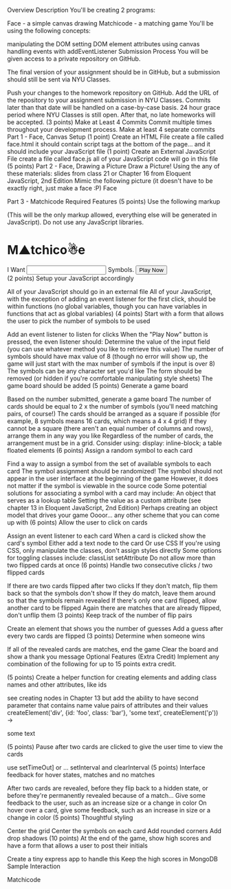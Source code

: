 Overview
Description
You'll be creating 2 programs:

Face - a simple canvas drawing
Matchicode - a matching game
You'll be using the following concepts:

manipulating the DOM
setting DOM element attributes
using canvas
handling events with addEventListener
Submission Process
You will be given access to a private repository on GitHub.

The final version of your assignment should be in GitHub, but a submission should still be sent via NYU Classes.

Push your changes to the homework repository on GitHub.
Add the URL of the repository to your assignment submission in NYU Classes.
Commits later than that date will be handled on a case-by-case basis.
24 hour grace period where NYU Classes is still open.
After that, no late homeworks will be accepted.
(3 points) Make at Least 4 Commits
Commit multiple times throughout your development process.
Make at least 4 separate commits
Part 1 - Face, Canvas Setup
(1 point) Create an HTML File
create a file called face.html
it should contain script tags at the bottom of the page… and it should include your JavaScript file
(1 point) Create an External JavaScript File
create a file called face.js
all of your JavaScript code will go in this file
(5 points) Part 2 - Face, Drawing a Picture
Draw a Picture!
Using the any of these materials:
slides from class 21
or Chapter 16 from Eloquent JavaScript, 2nd Edition
Mimic the following picture (it doesn't have to be exactly right, just make a face :P)
Face

Part 3 - Matchicode
Required Features
(5 points) Use the following markup

(This will be the only markup allowed, everything else will be generated in JavaScript).
Do not use any JavaScript libraries.
<h1> M▲tchico☃e</h1>
<div id="game">
		<div id="startForm">
			I Want <input type="number" id="numSymbols"> Symbols.
			<button id='startButton'>Play Now</button>
		</div>
</div>
<script src="javascripts/game.js"></script>
(2 points) Setup your JavaScript accordingly

All of your JavaScript should go in an external file
All of your JavaScript, with the exception of adding an event listener for the first click, should be within functions (no global variables, though you can have variables in functions that act as global variables)
(4 points) Start with a form that allows the user to pick the number of symbols to be used

Add an event listener to listen for clicks
When the "Play Now" button is pressed, the even listener should:
Determine the value of the input field (you can use whatever method you like to retrieve this value)
The number of symbols should have max value of 8 (though no error will show up, the game will just start with the max number of symbols if the input is over 8)
The symbols can be any character set you'd like
The form should be removed (or hidden if you're comfortable manipulating style sheets)
The game board should be added
(5 points) Generate a game board

Based on the number submitted, generate a game board
The number of cards should be equal to 2 x the number of symbols (you'll need matching pairs, of course!)
The cards should be arranged as a square if possible (for example, 8 symbols means 16 cards, which means a 4 x 4 grid)
If they cannot be a square (there aren't an equal number of columns and rows), arrange them in any way you like
Regardless of the number of cards, the arrangement must be in a grid. Consider using:
display: inline-block;
a table
floated elements
(6 points) Assign a random symbol to each card

Find a way to assign a symbol from the set of available symbols to each card
The symbol assignment should be randomized!
The symbol should not appear in the user interface at the beginning of the game
However, it does not matter if the symbol is viewable in the source code
Some potential solutions for associating a symbol with a card may include:
An object that serves as a lookup table
Setting the value as a custom attribute (see chapter 13 in Eloquent JavaScript, 2nd Edition)
Perhaps creating an object model that drives your game
Oooor… any other scheme that you can come up with
(6 points) Allow the user to click on cards

Assign an event listener to each card
When a card is clicked show the card's symbol
Either add a text node to the card
Or use CSS
If you're using CSS, only manipulate the classes, don't assign styles directly
Some options for toggling classes include:
classList
setAttribute
Do not allow more than two flipped cards at once
(6 points) Handle two consecutive clicks / two flipped cards

If there are two cards flipped after two clicks
If they don't match, flip them back so that the symbols don't show
If they do match, leave them around so that the symbols remain revealed
If there's only one card flipped, allow another card to be flipped
Again there are matches that are already flipped, don't unflip them
(3 points) Keep track of the number of flip pairs

Create an element that shows you the number of guesses
Add a guess after every two cards are flipped
(3 points) Determine when someone wins

If all of the revealed cards are matches, end the game
Clear the board and show a thank you message
Optional Features (Extra Credit)
Implement any combination of the following for up to 15 points extra credit.

(5 points) Create a helper function for creating elements and adding class names and other attributes, like ids

see creating nodes in Chapter 13
but add the ability to have second parameter that contains name value pairs of attributes and their values
createElement('div', {id: 'foo', class: 'bar'}, 'some text', createElement('p')) →
<div id='foo', class='bar'>some text <p></p></div>
(5 points) Pause after two cards are clicked to give the user time to view the cards

use setTimeOut] or …
setInterval and clearInterval
(5 points) Interface feedback for hover states, matches and no matches

After two cards are revealed, before they flip back to a hidden state, or before they're permanently revealed because of a match…
Give some feedback to the user, such as an increase size or a change in color
On hover over a card, give some feedback, such as an increase in size or a change in color
(5 points) Thoughtful styling

Center the grid
Center the symbols on each card
Add rounded corners
Add drop shadows
(10 points) At the end of the game, show high scores and have a form that allows a user to post their initials

Create a tiny express app to handle this
Keep the high scores in MongoDB
Sample Interaction

Matchicode
